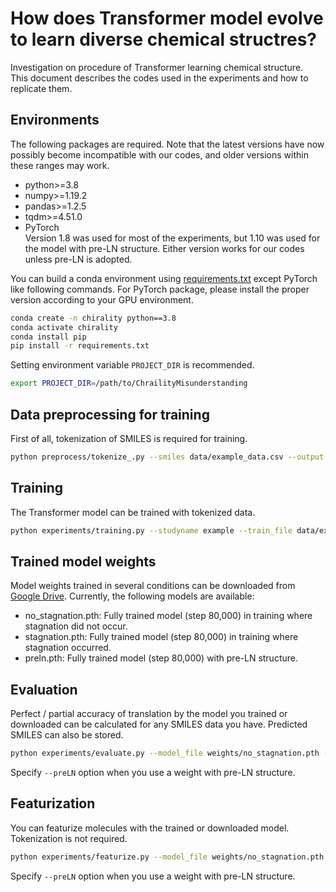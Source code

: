 # How does Transformer model evolve to learn diverse chemical structres?
Investigation on procedure of Transformer learning chemical structure.   
This document describes the codes used in the experiments and how to replicate them.

## Environments
The following packages are required. Note that the latest versions have now possibly become incompatible with our codes, and older versions within these ranges may work.
- python>=3.8
- numpy>=1.19.2
- pandas>=1.2.5
- tqdm>=4.51.0
- PyTorch  
    Version 1.8 was used for most of the experiments, but 1.10 was used for the model with pre-LN structure. Either version works for our codes unless pre-LN is adopted.

You can build a conda environment using [requirements.txt](requirements.txt) except PyTorch like following commands. For PyTorch package, please install the proper version according to your GPU environment.
```sh
conda create -n chirality python==3.8
conda activate chirality
conda install pip
pip install -r requirements.txt
```
Setting environment variable ```PROJECT_DIR``` is recommended.
```sh
export PROJECT_DIR=/path/to/ChrailityMisunderstanding
```


## Data preprocessing for training
First of all, tokenization of SMILES is required for training.
```sh
python preprocess/tokenize_.py --smiles data/example_data.csv --output data/example
```

## Training
The Transformer model can be trained with tokenized data.
```sh
python experiments/training.py --studyname example --train_file data/example --val_file data/example.pkl 
```

## Trained model weights
Model weights trained in several conditions can be downloaded from [Google Drive](https://drive.google.com/drive/folders/1cIWMADP4YRfHDqZNWR3mgBHW87IrRrR6?usp=drive_link). Currently, the following models are available:
- no_stagnation.pth: Fully trained model (step 80,000) in training where stagnation did not occur.
- stagnation.pth: Fully trained model (step 80,000) in training where stagnation occurred.
- preln.pth: Fully trained model (step 80,000) with pre-LN structure.

## Evaluation
Perfect / partial accuracy of translation by the model you trained or downloaded can be calculated for any SMILES data you have. Predicted SMILES can also be stored.
```sh
python experiments/evaluate.py --model_file weights/no_stagnation.pth --smiles data/example_data.csv --input_col random --target_col canonical --output data/prediction_example.csv
```
Specify ```--preLN``` option when you use a weight with pre-LN structure.

## Featurization
You can featurize molecules with the trained or downloaded model. Tokenization is not required.
```sh
python experiments/featurize.py --model_file weights/no_stagnation.pth --smiles data/example_data.csv --col canonical --output data/example_feature.csv
```
Specify ```--preLN``` option when you use a weight with pre-LN structure.